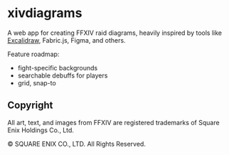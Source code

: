 # xivdiagrams

A web app for creating FFXIV raid diagrams, heavily inspired by tools like [Excalidraw](https://excalidraw.com/), Fabric.js, Figma, and others.

Feature roadmap:

- fight-specific backgrounds
- searchable debuffs for players
- grid, snap-to

## Copyright

All art, text, and images from FFXIV are registered trademarks of Square Enix Holdings Co., Ltd.

© SQUARE ENIX CO., LTD. All Rights Reserved.
